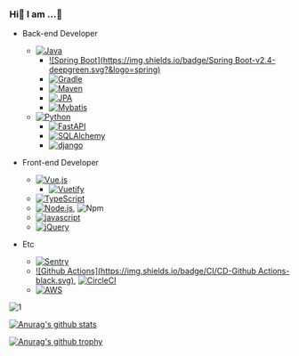 ### Hi👋  I am ...🤔

- Back-end Developer
  - [![Java](https://img.shields.io/badge/Java-v11.10-darkred.svg?&logo=java)](https://docs.python.org/3.8/)
    - [![Spring Boot](https://img.shields.io/badge/Spring Boot-v2.4-deepgreen.svg?&logo=spring)](https://docs.python.org/3.8/)
    - [![Gradle](https://img.shields.io/badge/Gradle-v6.8-darkblue.svg?&logo=apache)](https://gradle.org/)
    - [![Maven](https://img.shields.io/badge/Maven-v3.6-blue.svg?&logo=apache)](https://maven.apache.org/)
    - [![JPA](https://img.shields.io/badge/jpa-v2.4-deepgreen.svg?&logo=Spring)](https://spring.io/projects/spring-data-jpa)
    - [![Mybatis](https://img.shields.io/badge/mybatis-v3.5-darkred.svg?&logo=MyBatis)](https://mybatis.org/)
  - [![Python](https://img.shields.io/badge/python-v3.8-blue.svg?&logo=python)](https://docs.python.org/3.8/)
    - [![FastAPI](https://img.shields.io/badge/FastAPI-v0.63-teal.svg?logo=FastApi)](https://fastapi.tiangolo.com/)
    - [![SQLAlchemy](https://img.shields.io/badge/SQLAlchemy-v1.4-lightgray.svg?&logo=SQLAlchemy)](https://docs.sqlalchemy.org/)
    - [![django](https://img.shields.io/badge/django-v2.1-darkgreen.svg?&logo=django)](https://docs.djangoproject.com/)
- Front-end Developer
  - [![Vue.js](https://img.shields.io/badge/Vue.js-v2.6-deepgreen.svg?logo=vue.js)](https://kr.vuejs.org/v2/guide/index.html)
    - [![Vuetify](https://img.shields.io/badge/Vuetify-v2.4-blue.svg?logo=vuetify)](https://vuetifyjs.com/)
  - [![TypeScript](https://img.shields.io/badge/TypeScript-v4.2-blue.svg?logo=typescript)](https://www.typescriptlang.org/)
  - [![Node.js](https://img.shields.io/badge/Node.js-v14.15-darkgreen.svg?logo=node.js)](https://nodejs.org/), ![Npm](https://img.shields.io/npm/v/npm.svg?logo=npm)
  - [![javascript](https://img.shields.io/badge/javascript-es6-orange.svg)]()
  - [![jQuery](https://img.shields.io/badge/jQuery-v3.6-darkblue.svg)](https://jquery.com/)

- Etc
  - [![Sentry](https://img.shields.io/badge/Monitorning-Sentry-purple.svg)](https://sentry.io/)
  - [![Github Actions](https://img.shields.io/badge/CI/CD-Github Actions-black.svg)](https://github.com/features/actions), [![CircleCI](https://img.shields.io/badge/CI/CD-CircleCI-black.svg)](https://circleci.com/)
  - [![AWS](https://img.shields.io/badge/Cloud-AWS-orange.svg)](https://aws.amazon.com/)

![1](https://github-readme-stats.vercel.app/api/top-langs/?username=bestheroz&theme=blue-green)

[![Anurag's github stats](https://github-readme-stats.vercel.app/api?username=bestheroz&theme=blue-green)](https://github.com/anuraghazra/github-readme-stats)

[![Anurag's github trophy](https://github-profile-trophy.vercel.app/?username=bestheroz&row=1)](https://github.com/ryo-ma/github-profile-trophy)



<!--
**bestheroz/bestheroz** is a ✨ _special_ ✨ repository because its `README.md` (this file) appears on your GitHub profile.

Here are some ideas to get you started:

- 🔭 I’m currently working on ...
- 🌱 I’m currently learning ...
- 👯 I’m looking to collaborate on ...
- 🤔 I’m looking for help with ...
- 💬 Ask me about ...
- 📫 How to reach me: ...
- 😄 Pronouns: ...
- ⚡ Fun fact: ...
-->
